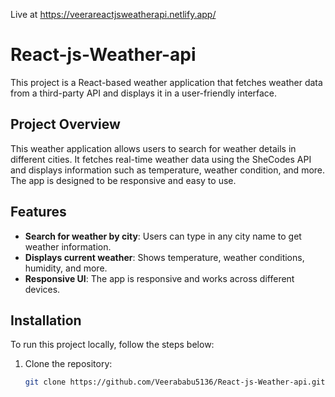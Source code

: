 Live at  https://veerareactjsweatherapi.netlify.app/

# React-js-Weather-api

This project is a React-based weather application that fetches weather data from a third-party API and displays it in a user-friendly interface.

## Project Overview

This weather application allows users to search for weather details in different cities. It fetches real-time weather data using the SheCodes API and displays information such as temperature, weather condition, and more. The app is designed to be responsive and easy to use.

## Features

- **Search for weather by city**: Users can type in any city name to get weather information.
- **Displays current weather**: Shows temperature, weather conditions, humidity, and more.
- **Responsive UI**: The app is responsive and works across different devices.

## Installation

To run this project locally, follow the steps below:

1. Clone the repository:

   ```bash
   git clone https://github.com/Veerababu5136/React-js-Weather-api.git
